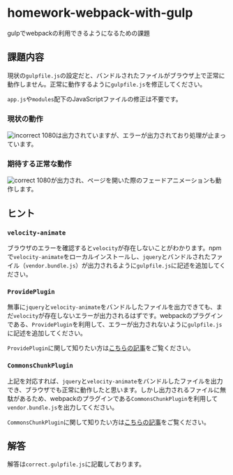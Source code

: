 # homework-webpack-with-gulp
gulpでwebpackの利用できるようになるための課題

## 課題内容
現状の`gulpfile.js`の設定だと、バンドルされたファイルがブラウザ上で正常に動作しません。正常に動作するように`gulpfile.js`を修正してください。

`app.js`や`modules`配下のJavaScriptファイルの修正は不要です。

### 現状の動作
![incorrect](https://cloud.githubusercontent.com/assets/3727873/23396258/5461c00e-fdd6-11e6-963a-493fc0458ecb.jpg)
1080は出力されていますが、エラーが出力されており処理が止まっています。

### 期待する正常な動作
![correct](https://cloud.githubusercontent.com/assets/3727873/23396259/5464bfd4-fdd6-11e6-928a-cd28ad0a9c5a.gif)
1080が出力され、ページを開いた際のフェードアニメーションも動作します。

## ヒント

### `velocity-animate`
ブラウザのエラーを確認すると`velocity`が存在しないことがわかります。npmで`velocity-animate`をローカルインストールし、`jquery`とバンドルされたファイル（`vendor.bundle.js`）が出力されるように`gulpfile.js`に記述を追加してください。

### `ProvidePlugin`
無事に`jquery`と`velocity-animate`をバンドルしたファイルを出力できても、まだ`velocity`が存在しないエラーが出力されるはずです。webpackのプラグインである、`ProvidePlugin`を利用して、エラーが出力されないように`gulpfile.js`に記述を追加してください。

`ProvidePlugin`に関して知りたい方は[こちらの記事](http://qiita.com/soarflat/items/28bf799f7e0335b68186#provideplugin)をご覧ください。

### `CommonsChunkPlugin`
上記を対応すれば、`jquery`と`velocity-animate`をバンドルしたファイルを出力でき、ブラウザでも正常に動作したと思います。しかし出力されるファイルに無駄があるため、webpackのプラグインである`CommonsChunkPlugin`を利用して`vendor.bundle.js`を出力してください。

`CommonsChunkPlugin`に関して知りたい方は[こちらの記事](https://webpack.js.org/plugins/commons-chunk-plugin/)をご覧ください。

## 解答
解答は`correct.gulpfile.js`に記載しております。
